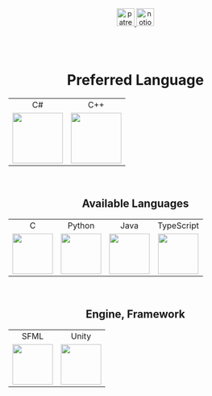 <div align="center">
  <a href="https://www.patreon.com/c/neeko_otr/membership" target="_blank">
    <img src="https://img.shields.io/static/v1?message=Patreon&logo=patreon&label=&color=F96854&logoColor=white&labelColor=555&style=for-the-badge" height="35" alt="patreon logo"/>
  </a>
  <a href="[https://www.patreon.com/c/neeko_otr/membership](https://scrawny-air-0d4.notion.site/350e148211c941acb002efe0188ead22?v=448085785f3747f4a532d2accd706800)" target="_blank">
    <img src="https://img.shields.io/static/v1?message=Notion&logo=notion&label=&color=white&logoColor=white&labelColor=555&style=for-the-badge" height="35" alt="notion logo"/>
  </a>
</div>

<br/><br/>

<h1 align=center>Preferred Language</h1>
<table align=center>
  <tr>
    <td align=center>C#</td>
    <td align=center>C++</td>
  </tr>
  <tr>
    <td style="width: 100px"><img src="https://i.namu.wiki/i/rR0JqoHBX6JAFtqYRWEFCutl8t2UvLGETvnivzsAzcUgvycs-EDmvEW9Buj8AdK36K7FelgNRzf5gZW2T7vtQA.svg" width=100px/></td>
    <td style="width: 100px"><img src="https://i.namu.wiki/i/Rv7cLGvX03Y-IX85VC6HXqtKuAhofMYJdodeW2v38Ghm6eCgDCqAhjXWcAWb0MB5UdvweeYI8QLNalwMevPplw.svg" width=100px/></td>
  </tr>
</table>
<br/>

<h2 align=center>Available Languages</h2>
<table align=center>
  <tr>
    <td align=center>C</td>
    <td align=center>Python</td>
    <td align=center style="width: 80;">Java</td>
    <td align=center>TypeScript</td>
  </tr>
  <tr>
    <td align=center><img src="https://i.namu.wiki/i/KcqDuQYTxNpUcLIMZTg28QXse0XiWx1G7K68kYYCo1GuhoHmhB_V8Qe9odGGt0BH9-0nQZTN53WXTNpDmwVfWQ.svg" width=80/></td>
    <td align=center><img src="https://brandslogos.com/wp-content/uploads/images/large/python-logo.png" width=80/></td>
    <td align=center><img src="https://static-00.iconduck.com/assets.00/java-icon-378x512-w60vlu77.png" height=80/></td>
    <td align=center><img src="https://upload.wikimedia.org/wikipedia/commons/thumb/4/4c/Typescript_logo_2020.svg/1024px-Typescript_logo_2020.svg.png" width=80/></td>
  </tr>
</table>
<br/>

<h2 align=center>Engine, Framework</h2>
<table align=center>
  <tr>
    <td align=center>SFML</td>
    <td align=center>Unity</td>
  </tr>
  <tr>
    <td align=center><img src="https://www.sfml-dev.org/download/goodies/sfml-icon-small.png" width=80></td>
    <td align=center><img src="https://cdn-icons-png.flaticon.com/512/5969/5969346.png" width=80></td>
  </tr>
</table>
